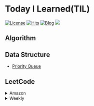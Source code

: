 # Today I Learned(TIL)
[![License](https://img.shields.io/github/license/mashape/apistatus.svg)](./LICENSE)  [![Hits](https://hits.seeyoufarm.com/api/count/incr/badge.svg?url=https://github.com/gunhoo&icon=github.svg)](https://github.com/gunhoo)
[![Blog](https://img.shields.io/badge/Blog-gunhoo.github.io-green.svg)](https://gunhoo.github.io/)
<img src="https://img.shields.io/badge/Gmail-EA4335?style=flat&logo=Gmail&logoColor=white&link=mailto:gunhoo2016@gmail.com"/>

## Algorithm

## Data Structure
- <a href="./DataStructure/Priority Queue.md">Priority Queue</a>

## LeetCode

<details>
<summary>Amazon</summary>
<ul>
    <li> <a href="./LeetCode/[Array, DP] 0121-best-time-to-buy-and-sell-stock.md">121. Best Time to Buy and Sell Stock</a> </li>
</ul>
</details>

<details>
<summary>Weekly</summary>
<ul>
    <li> <a href="./LeetCode/[Array, Sorting] 1464-maximum-product-of-two-elements-in-an-array.md">1464. Maximum Product of Two Elements in an Array
    </a></li>
</ul>
</details>
